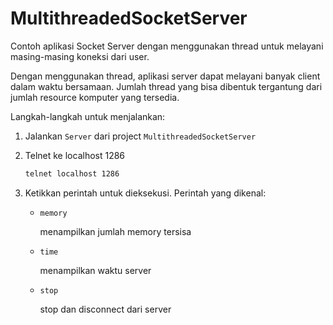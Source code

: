 # MultithreadedSocketServer

Contoh aplikasi Socket Server dengan menggunakan thread untuk melayani masing-masing koneksi dari user.

Dengan menggunakan thread, aplikasi server dapat melayani banyak client dalam waktu bersamaan. Jumlah thread yang bisa
dibentuk tergantung dari jumlah resource komputer yang tersedia.

Langkah-langkah untuk menjalankan:
1. Jalankan `Server` dari project `MultithreadedSocketServer`
2. Telnet ke localhost 1286

   ```bash
   telnet localhost 1286
   ```
   
3. Ketikkan perintah untuk dieksekusi. Perintah yang dikenal:

   - `memory`
   
     menampilkan jumlah memory tersisa
     
   - `time`
   
     menampilkan waktu server
     
   - `stop`
   
     stop dan disconnect dari server